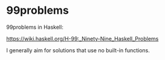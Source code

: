 # 99problems

99problems in Haskell:

https://wiki.haskell.org/H-99:_Ninety-Nine_Haskell_Problems

I generally aim for solutions that use no built-in functions.
